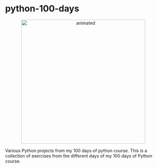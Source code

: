 # python-100-days

<p align="center" >
<img  width=400 src="Kylo-Ren-Approves.gif" alt="animated"/>
</p>

Various Python projects from my 100 days of python course. This is a collection of exercises from the different days of my 100 days of Python course. 

